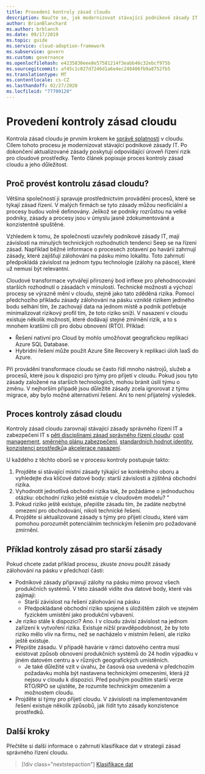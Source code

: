 ```yaml
---
title: Provedení kontroly zásad cloudu
description: Naučte se, jak modernizovat stávající podnikové zásady IT, aby poskytovaly odpovídající úroveň řízení rizik pro cloudové prostředky.
author: BrianBlanchard
ms.author: brblanch
ms.date: 09/17/2019
ms.topic: guide
ms.service: cloud-adoption-framework
ms.subservice: govern
ms.custom: governance
ms.openlocfilehash: e4235830eee8e57581214f3eabb46c32ebcf975b
ms.sourcegitcommit: af45c1c027d7246d1a6e4ec248406fb9a8752fb5
ms.translationtype: MT
ms.contentlocale: cs-CZ
ms.lasthandoff: 02/27/2020
ms.locfileid: "77709120"
---
```

<!-- markdownlint-disable MD026 -->

# <a name="conduct-a-cloud-policy-review"></a>Provedení kontroly zásad cloudu

Kontrola zásad cloudu je prvním krokem ke [správě splatnosti](../index.md) v cloudu. Cílem tohoto procesu je modernizovat stávající podnikové zásady IT. Po dokončení aktualizované zásady poskytují odpovídající úroveň řízení rizik pro cloudové prostředky. Tento článek popisuje proces kontroly zásad cloudu a jeho důležitost.

## <a name="why-perform-a-cloud-policy-review"></a>Proč provést kontrolu zásad cloudu?

Většina společností ji spravuje prostřednictvím provádění procesů, které se týkají zásad řízení. V malých firmách se tyto zásady můžou neoficiální a procesy budou volně definovány. Jelikož se podniky rozrůstou na velké podniky, zásady a procesy jsou v úmyslu jasně zdokumentováné a konzistentně spuštěné.

Vzhledem k tomu, že společnosti uzavřely podnikové zásady IT, mají závislosti na minulých technických rozhodnutích tendenci Seep se na řízení zásad. Například běžné informace o procesech zotavení po havárii zahrnují zásady, které zajišťují zálohování na pásku mimo lokalitu. Toto zahrnutí předpokládá závislost na jednom typu technologie (zálohy na pásce), které už nemusí být relevantní.

Cloudové transformace vytvářejí přirozený bod inflexe pro přehodnocování starších rozhodnutí o zásadách v minulosti. Technické možnosti a výchozí procesy se výrazně mění v cloudu, stejně jako tato zděděná rizika. Pomocí předchozího příkladu zásady zálohování na pásku vzniklé rizikem jediného bodu selhání tím, že zachovají data na jednom místě a podnik potřebuje minimalizovat rizikový profil tím, že toto riziko sníží. V nasazení v cloudu existuje několik možností, které dodávají stejné zmírnění rizik, a to s mnohem kratšími cíli pro dobu obnovení (RTO). Příklad:

- Řešení nativní pro Cloud by mohlo umožňovat geografickou replikaci Azure SQL Database.
- Hybridní řešení může použít Azure Site Recovery k replikaci úloh IaaS do Azure.

Při provádění transformace cloudu se často řídí mnoho nástrojů, služeb a procesů, které jsou k dispozici pro týmy pro přijetí v cloudu. Pokud jsou tyto zásady založené na starších technologiích, mohou bránit úsilí týmu o změnu. V nejhorším případě jsou důležité zásady zcela ignorovat z týmu migrace, aby bylo možné alternativní řešení. Ani to není přijatelný výsledek.

## <a name="the-cloud-policy-review-process"></a>Proces kontroly zásad cloudu

Kontroly zásad cloudu zarovnají stávající zásady správného řízení IT a zabezpečení IT s [pěti disciplínami zásad správného řízení cloudu](../index.md): [cost management](../cost-management/index.md), [směrného plánu zabezpečení](../security-baseline/index.md), [standardních hodnot identity](../identity-baseline/index.md), [konzistenci prostředků](../resource-consistency/index.md)a [akcelerace nasazení](../deployment-acceleration/index.md).

U každého z těchto oborů se v procesu kontroly postupuje takto:

1. Projděte si stávající místní zásady týkající se konkrétního oboru a vyhledejte dva klíčové datové body: starší závislosti a zjištěná obchodní rizika.
2. Vyhodnotit jednotlivá obchodní rizika tak, že požádáme o jednoduchou otázku: obchodní riziko ještě existuje v cloudovém modelu? "
3. Pokud riziko ještě existuje, přepište zásadu tím, že zadáte nezbytné omezení pro obchodování, nikoli technické řešení.
4. Projděte si aktualizované zásady s týmy pro přijetí cloudu, které vám pomohou porozumět potenciálním technickým řešením pro požadované zmírnění.

## <a name="example-of-a-policy-review-for-a-legacy-policy"></a>Příklad kontroly zásad pro starší zásady

Pokud chcete zadat příklad procesu, zkuste znovu použít zásady zálohování na pásku v předchozí části:

- Podnikové zásady připravují zálohy na pásku mimo provoz všech produkčních systémů. V této zásadě vidíte dva datové body, které vás zajímají:
  - Starší závislost na řešení zálohování na pásku
  - Předpokládané obchodní riziko spojené s úložištěm záloh ve stejném fyzickém umístění jako produkční vybavení.
- Je riziko stále k dispozici? Ano. I v cloudu závisí závislost na jednom zařízení k vytvoření rizika. Existuje nižší pravděpodobnost, že by toto riziko mělo vliv na firmu, než se nacházelo v místním řešení, ale riziko ještě existuje.
- Přepište zásadu. V případě havárie v rámci datového centra musí existovat způsob obnovení produkčních systémů do 24 hodin výpadku v jiném datovém centru a v různých geografických umístěních.
  - Je také důležité vzít v úvahu, že časová osa uvedená v předchozím požadavku mohla být nastavena technickými omezeními, která již nejsou v cloudu k dispozici. Před pouhým použitím starší verze RTO/RPO se ujistěte, že rozumíte technickým omezením a možnostem cloudu.
- Projděte si týmy pro přijetí cloudu. V závislosti na implementovaném řešení existuje několik způsobů, jak řídit tyto zásady konzistence prostředků.

## <a name="next-steps"></a>Další kroky

Přečtěte si další informace o zahrnutí klasifikace dat v strategii zásad správného řízení cloudu.

> [!div class="nextstepaction"]
> [Klasifikace dat](./data-classification.md)
